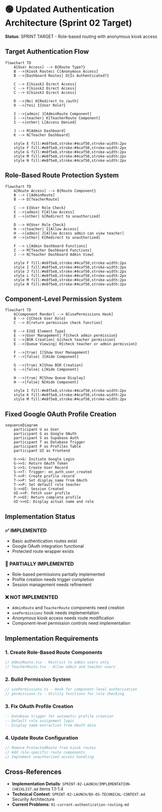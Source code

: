# 🟢 Updated Authentication Architecture (Sprint 02 Target)

**Status**: SPRINT TARGET - Role-based routing with anonymous kiosk access

## Target Authentication Flow

```mermaid
flowchart TD
    A[User Access] --> B{Route Type?}
    B -->|Kiosk Routes| C[Anonymous Access]
    B -->|Dashboard Routes| D{Is Authenticated?}
    
    C --> E[kiosk1 Direct Access]
    C --> F[kiosk2 Direct Access]
    C --> G[kiosk3 Direct Access]
    
    D -->|No| H[Redirect to /auth]
    D -->|Yes| I{User Role?}
    
    I -->|admin| J[AdminRoute Component]
    I -->|teacher| K[TeacherRoute Component]
    I -->|other| L[Access Denied]
    
    J --> M[Admin Dashboard]
    K --> N[Teacher Dashboard]
    
    style E fill:#e8f5e8,stroke:#4caf50,stroke-width:2px
    style F fill:#e8f5e8,stroke:#4caf50,stroke-width:2px
    style G fill:#e8f5e8,stroke:#4caf50,stroke-width:2px
    style M fill:#e8f5e8,stroke:#4caf50,stroke-width:2px
    style N fill:#e8f5e8,stroke:#4caf50,stroke-width:2px
```

## Role-Based Route Protection System

```mermaid
flowchart TD
    A[Route Access] --> B{Route Component}
    B --> C[AdminRoute]
    B --> D[TeacherRoute]
    
    C --> E{User Role Check}
    E -->|admin| F[Allow Access]
    E -->|other| G[Redirect to unauthorized]
    
    D --> H{User Role Check}
    H -->|teacher| I[Allow Access]
    H -->|admin| J[Allow Access admin can view teacher]
    H -->|other| K[Redirect to unauthorized]
    
    F --> L[Admin Dashboard Functions]
    I --> M[Teacher Dashboard Functions]
    J --> N[Teacher Dashboard Admin View]
    
    style F fill:#e8f5e8,stroke:#4caf50,stroke-width:2px
    style I fill:#e8f5e8,stroke:#4caf50,stroke-width:2px
    style J fill:#e8f5e8,stroke:#4caf50,stroke-width:2px
    style L fill:#e8f5e8,stroke:#4caf50,stroke-width:2px
    style M fill:#e8f5e8,stroke:#4caf50,stroke-width:2px
    style N fill:#e8f5e8,stroke:#4caf50,stroke-width:2px
```

## Component-Level Permission System

```mermaid
flowchart TD
    A[Component Render] --> B[usePermissions Hook]
    B --> C{Check User Role}
    C --> D[return permission check function]
    
    D --> E{UI Element Type}
    E -->|User Management| F{check admin permission}
    E -->|BSR Creation| G{check teacher permission}
    E -->|Queue Viewing| H{check teacher or admin permission}
    
    F -->|true| I[Show User Management]
    F -->|false| J[Hide Component]
    
    G -->|true| K[Show BSR Creation]
    G -->|false| L[Hide Component]
    
    H -->|true| M[Show Queue Display]
    H -->|false| N[Hide Component]
    
    style I fill:#e8f5e8,stroke:#4caf50,stroke-width:2px
    style K fill:#e8f5e8,stroke:#4caf50,stroke-width:2px
    style M fill:#e8f5e8,stroke:#4caf50,stroke-width:2px
```

## Fixed Google OAuth Profile Creation

```mermaid
sequenceDiagram
    participant U as User
    participant G as Google OAuth
    participant S as Supabase Auth
    participant T as Database Trigger
    participant P as Profiles Table
    participant UI as Frontend

    U->>G: Initiate Google Login
    G->>S: Return OAuth Token
    S->>S: Create User Record
    S->>T: Trigger: on_auth_user_created
    T->>P: Create profile record
    T->>P: Set display_name from OAuth
    T->>P: Set default role teacher
    S->>UI: Session Created
    UI->>P: Fetch user profile
    P->>UI: Return complete profile
    UI->>UI: Display actual name and role
```

## Implementation Status

### ✅ IMPLEMENTED
- Basic authentication routes exist
- Google OAuth integration functional
- Protected route wrapper exists

### 🔄 PARTIALLY IMPLEMENTED  
- Role-based permissions partially implemented
- Profile creation needs trigger completion
- Session management needs refinement

### ❌ NOT IMPLEMENTED
- `AdminRoute` and `TeacherRoute` components need creation
- `usePermissions` hook needs implementation
- Anonymous kiosk access needs route modification
- Component-level permission controls need implementation

## Implementation Requirements

### 1. Create Role-Based Route Components
```typescript
// AdminRoute.tsx - Restrict to admin users only
// TeacherRoute.tsx - Allow admin and teacher users
```

### 2. Build Permission System
```typescript  
// usePermissions.ts - Hook for component-level authorization
// permissions.ts - Utility functions for role checking
```

### 3. Fix OAuth Profile Creation
```sql
-- Database trigger for automatic profile creation
-- Default role assignment logic
-- Display name extraction from OAuth data
```

### 4. Update Route Configuration
```typescript
// Remove ProtectedRoute from kiosk routes
// Add role-specific route components
// Implement unauthorized access handling
```

## Cross-References
- **Implementation Details**: `SPRINT-02-LAUNCH/IMPLEMENTATION-CHECKLIST.md` items 1.1-1.4
- **Technical Context**: `SPRINT-02-LAUNCH/BX-OS-TECHNICAL-CONTEXT.md` Security Architecture
- **Current Problems**: `01-current-authentication-routing.md`